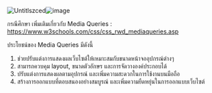 ![Untitlszced](https://github.com/user-attachments/assets/1e87f656-23a8-4d5e-a90d-5e495da61bf9)![image](https://github.com/user-attachments/assets/58aef4b2-cb66-401a-a5b5-930e46ee6745)

กรณีศึกษา เพิ่มเติมเกี่ยวกับ Media Queries : https://www.w3schools.com/css/css_rwd_mediaqueries.asp

ประโยชน์ของ Media Queries มีดังนี้
1)	ช่วยปรับแต่งการแสดงผลเว็บไซต์ให้เหมาะสมกับขนาดหน้าจออุปกรณ์ต่างๆ
2)	สามารถควบคุม layout, ขนาดตัวอักษร และการจัดวางองค์ประกอบได้
3)	ปรับแต่งการแสดงผลตามอุปกรณ์ และเพิ่มความสะดวกในการใช้งานบนมือถือ
4)	สร้างการออกแบบที่ตอบสนองอย่างสมบูรณ์ และเพิ่มความยืดหยุ่นในการออกแบบเว็บไซต์
